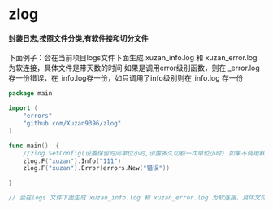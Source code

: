 # zlog
#### 封装日志,按照文件分类,有软件接和切分文件
下面例子：会在当前项目logs文件下面生成 xuzan_info.log 和 xuzan_error.log 为软连接，具体文件是带天数的时间  如果是调用error级别函数，则在 _error.log 存一份错误，在_info.log存一份，如只调用了info级别则在_info.log 存一份
```go
package main

import (
	"errors"
	"github.com/Xuzan9396/zlog"
)

func main()  {
	//zlog.SetConfig(设置保留时间单位小时,设置多久切割一次单位小时) 如果不调用默认 10天 24小时切割一次
	zlog.F("xuzan").Info("111")
	zlog.F("xuzan").Error(errors.New("错误"))

}

// 会在logs 文件下面生成 xuzan_info.log 和 xuzan_error.log 为软连接，具体文件是带天数的时间  如果是调用error级别函数，则在 _error.log 存一份错误，在_info.log存一份

```